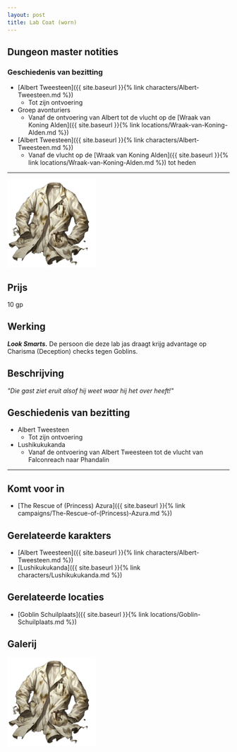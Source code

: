 ```yaml
---
layout: post
title: Lab Coat (worn)
---
```


## Dungeon master notities

### Geschiedenis van bezitting
* [Albert Tweesteen]({{ site.baseurl }}{% link characters/Albert-Tweesteen.md %})
  * Tot zijn ontvoering
* Groep avonturiers
  * Vanaf de ontvoering van Albert tot de vlucht op de [Wraak van Koning Alden]({{ site.baseurl }}{% link locations/Wraak-van-Koning-Alden.md %})
* [Albert Tweesteen]({{ site.baseurl }}{% link characters/Albert-Tweesteen.md %})
  * Vanaf de vlucht op de [Wraak van Koning Alden]({{ site.baseurl }}{% link locations/Wraak-van-Koning-Alden.md %}) tot heden

---

<img src="../images/Lab Coat (Worn).png" alt="Lab Coat (Worn)" width=200>

## Prijs
10 gp

## Werking
<b><i>Look Smarts.</i></b> De persoon die deze lab jas draagt krijg advantage op Charisma (Deception) checks tegen Goblins.

## Beschrijving
<i>"Die gast ziet eruit alsof hij weet waar hij het over heeft!"</i>

## Geschiedenis van bezitting
* Albert Tweesteen
  * Tot zijn ontvoering
* Lushikukukanda
  * Vanaf de ontvoering van Albert Tweesteen tot de vlucht van Falconreach naar Phandalin

---

## Komt voor in
* [The Rescue of (Princess) Azura]({{ site.baseurl }}{% link campaigns/The-Rescue-of-(Princess)-Azura.md %})

## Gerelateerde karakters
* [Albert Tweesteen]({{ site.baseurl }}{% link characters/Albert-Tweesteen.md %})
* [Lushikukukanda]({{ site.baseurl }}{% link characters/Lushikukukanda.md %})

## Gerelateerde locaties
* [Goblin Schuilplaats]({{ site.baseurl }}{% link locations/Goblin-Schuilplaats.md %})

## Galerij
<img src="../images/Lab Coat (Worn).png" alt="Lab Coat (Worn)" width=200>
